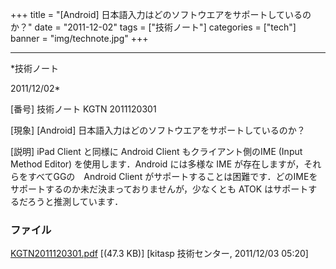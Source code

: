 ﻿+++
title = "[Android] 日本語入力はどのソフトウエアをサポートしているのか？"
date = "2011-12-02"
tags = ["技術ノート"]
categories = ["tech"]
banner = "img/technote.jpg"
+++

-----------------------------------------------------------------------------------------------------------------------------

*技術ノート

2011/12/02*


[番号]
技術ノート KGTN 2011120301

[現象]
[Android] 日本語入力はどのソフトウエアをサポートしているのか？

[説明]
iPad Client と同様に Android Client もクライアント側のIME (Input Method
Editor) を使用します．Android には多様な IME
が存在しますが，それらをすべてGGの　Android Client
がサポートすることは困難です．どのIMEをサポートするのか未だ決まっておりませんが，少なくとも
ATOK はサポートするだろうと推測しています．


### ファイル

 
 


[KGTN2011120301.pdf](http://techreport.kitasp.net/attachments/download/719/KGTN2011120301.pdf)
 [(47.3 KB)] [kitasp 技術センター, 2011/12/03
05:20]


 


 

